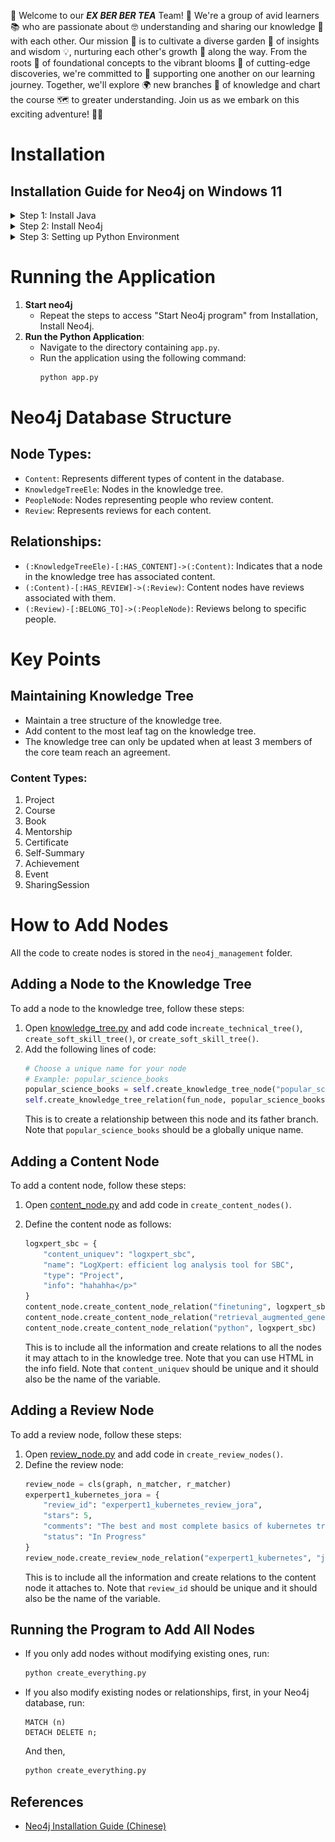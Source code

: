 🌳 Welcome to our ***EX BER BER TEA*** Team! 🌟 We're a group of avid learners 📚 who are passionate about 🤓 understanding and sharing our knowledge 🧠 with each other. Our mission 🚀 is to cultivate a diverse garden 🌱 of insights and wisdom 💡, nurturing each other's growth 🌱 along the way. From the roots 🌿 of foundational concepts to the vibrant blooms 🌺 of cutting-edge discoveries, we're committed to 🤝 supporting one another on our learning journey. Together, we'll explore 🌍 new branches 🌿 of knowledge and chart the course 🗺️ to greater understanding. Join us as we embark on this exciting adventure! 🚀✨

# Installation

## Installation Guide for Neo4j on Windows 11

<details>
<summary>Step 1: Install Java</summary>

1. Download and install JRE from [Open Logic official website](https://www.openlogic.com/openjdk-downloads).  
   <span style="color:gray">JDK and JRE have differences. JDK (Java Development Kit) includes the Java Runtime Environment (JRE) and Java development tools. On the other hand, JRE (Java Runtime Environment) is the environment required to run Java programs. If you only want to run Java programs, you only need to install the JRE. However, if you wish to develop Java programs, you must install the JDK.</span>
   - Select the version needed for Neo4j. We use JAVA 11. Select to download the msi file.  
     ![open_logic.png](images/open_logic.png)
      1. Open the downloaded .msi file.
      2. Install JRE following the instructions and keep notes of your installation path.

2. Set up the Java environment path.
   - Search `environment` on the start menu.  
     ![img.png](images/start_menu_search.png)
   - Click "Environment Variables".  
     ![environment_variables.png](images/environment_variables.png)
   - Click "Environment Variables" in "System Properties".  
     ![img.png](images/system_properties.png)
   - Add new user variables.  
     ![new_user_vairables.png](images/new_user_vairables.png)
   - Add JAVA_HOME.  
     ![img.png](images/java_home.png)

</details>

<details>
<summary>Step 2: Install Neo4j</summary>

1. Download Neo4j Community Version from the [official Neo4j website deployment center](https://neo4j.com/deployment-center/).
   - Select the executable for Windows.  
     ![img.png](images/neo4j_download.png)

2. Install Neo4j.
   - Extract the zip file.
   - Move the extracted folder to your desired path and keep notes of the path.

3. Set up the Neo4j environment path.
   - Repeat the steps to access "Environment Variables" from Step 1.
   - Add NEO4j_HOME.  
     ![img.png](images/neo4j_path.png)

4. Start Neo4j program.
   - Start a command prompt window.  
     ![img.png](images/prompt_window_neo4j.png)
   - Change the directory to the Neo4j directory, then change the directory to `bin`.  
     ![img_1.png](images/prompt_neo4j_console.png)
   - Input `neo4j console`.
   - You can see your Neo4j program running at `http://localhost:7474/`.

</details>
<details>
<summary>Step 3: Setting up Python Environment</summary>

1. download and install anaconda.
    - Go to the [Anaconda Distribution page](https://www.anaconda.com/products/distribution).
    - Choose the appropriate version for your operating system (Windows, macOS, or Linux) and download the installer.
    - Install Anaconda:
        - **Windows:**
            - Run the downloaded .exe installer.
            - Follow the instructions in the setup wizard. It’s generally recommended to install for "Just Me" and to add Anaconda to your PATH environment variable.

2. create environment.
    - Open Anaconda Prompt (Windows).
    - Create a new environment:
      ```sh
      conda create --name ex_per_per_tea python=3.11
      ```
      `ex_per_per_tea` is our desired environment name and `3.11` with the Python version we need.

3. activate environment.
    - **Windows:**
      ```sh
      conda activate ex_per_per_tea
      ```
 
4. install requirement.txt.
    - Change directory to the folder where you saved this project. You probably need to set up a proxy if you are using a company network.
     - Install the packages listed in `requirements.txt`:
      ```sh
      pip install -r requirements.txt
      ```
</details>

# Running the Application
1. **Start neo4j**
    - Repeat the steps to access "Start Neo4j program" from Installation, Install Neo4j.
2. **Run the Python Application**:
    - Navigate to the directory containing `app.py`.
    - Run the application using the following command:
      ```bash
      python app.py
      ```

# Neo4j Database Structure
## Node Types:
- `Content`: Represents different types of content in the database.
- `KnowledgeTreeEle`: Nodes in the knowledge tree.
- `PeopleNode`: Nodes representing people who review content.
- `Review`: Represents reviews for each content.

## Relationships:
- `(:KnowledgeTreeEle)-[:HAS_CONTENT]->(:Content)`: Indicates that a node in the knowledge tree has associated content.
- `(:Content)-[:HAS_REVIEW]->(:Review)`: Content nodes have reviews associated with them.
- `(:Review)-[:BELONG_TO]->(:PeopleNode)`: Reviews belong to specific people.

# Key Points
## Maintaining Knowledge Tree
- Maintain a tree structure of the knowledge tree.
- Add content to the most leaf tag on the knowledge tree.
- The knowledge tree can only be updated when at least 3 members of the core team reach an agreement.

### Content Types:
1. Project
2. Course
3. Book
4. Mentorship
5. Certificate
6. Self-Summary
7. Achievement
8. Event
9. SharingSession

# How to Add Nodes

All the code to create nodes is stored in the `neo4j_management` folder.

## Adding a Node to the Knowledge Tree

To add a node to the knowledge tree, follow these steps:

1. Open [knowledge_tree.py](neo4j_management%2Fknowledge_tree.py) and add code in`create_technical_tree()`, `create_soft_skill_tree()`, or `create_soft_skill_tree()`.
2. Add the following lines of code:
    ```python
    # Choose a unique name for your node
    # Example: popular_science_books
    popular_science_books = self.create_knowledge_tree_node("popular_science_books", "Popular Science Books")
    self.create_knowledge_tree_relation(fun_node, popular_science_books)
    ```
    This is to create a relationship between this node and its father branch. Note that `popular_science_books` should be a globally unique name.

## Adding a Content Node

To add a content node, follow these steps:
1. Open [content_node.py](neo4j_management%2Fcontent_node.py) and add code in `create_content_nodes()`.
2. Define the content node as follows:
    ```python
    logxpert_sbc = {
        "content_uniquev": "logxpert_sbc",
        "name": "LogXpert: efficient log analysis tool for SBC",
        "type": "Project",
        "info": "hahahha</p>"
    }
    content_node.create_content_node_relation("finetuning", logxpert_sbc)
    content_node.create_content_node_relation("retrieval_augmented_generation", logxpert_sbc)
    content_node.create_content_node_relation("python", logxpert_sbc)
    ```

    This is to include all the information and create relations to all the nodes it may attach to in the knowledge tree. Note that you can use HTML in the info field. Note that `content_uniquev` should be unique and it should also be the name of the variable.

## Adding a Review Node

To add a review node, follow these steps:
1. Open [review_node.py](neo4j_management%2Freview_node.py) and add code in `create_review_nodes()`.
2. Define the review node:
    ```python
    review_node = cls(graph, n_matcher, r_matcher)
    experpert1_kubernetes_jora = {
        "review_id": "experpert1_kubernetes_review_jora",
        "stars": 5,
        "comments": "The best and most complete basics of kubernetes training.",
        "status": "In Progress"
    }
    review_node.create_review_node_relation("experpert1_kubernetes", "jora",  experpert1_kubernetes_jora)
    ```
   This is to include all the information and create relations to the content node it attaches to.  Note that `review_id` should be unique and it should also be the name of the variable.


## Running the Program to Add All Nodes

- If you only add nodes without modifying existing ones, run:
    ```bash
    python create_everything.py
    ```

- If you also modify existing nodes or relationships, first, in your Neo4j database, run:
    ```agsl
    MATCH (n)
    DETACH DELETE n;
    ```
    And then, 
    ```bash
    python create_everything.py
    ```

## References
- [Neo4j Installation Guide (Chinese)](https://www.cnblogs.com/ljhdo/p/5521577.html)
